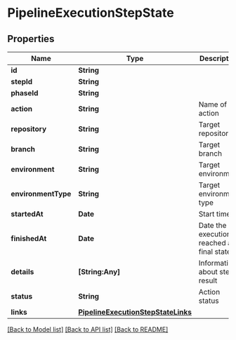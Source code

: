 # PipelineExecutionStepState

## Properties
Name | Type | Description | Notes
------------ | ------------- | ------------- | -------------
**id** | **String** |  | [optional] 
**stepId** | **String** |  | [optional] 
**phaseId** | **String** |  | [optional] 
**action** | **String** | Name of the action | [optional] 
**repository** | **String** | Target repository | [optional] 
**branch** | **String** | Target branch | [optional] 
**environment** | **String** | Target environment | [optional] 
**environmentType** | **String** | Target environment type | [optional] 
**startedAt** | **Date** | Start time | [optional] 
**finishedAt** | **Date** | Date the execution reached a final state | [optional] 
**details** | **[String:Any]** | Information about step result | [optional] 
**status** | **String** | Action status | [optional] 
**links** | [**PipelineExecutionStepStateLinks**](PipelineExecutionStepStateLinks.md) |  | [optional] 

[[Back to Model list]](../README.md#documentation-for-models) [[Back to API list]](../README.md#documentation-for-api-endpoints) [[Back to README]](../README.md)


